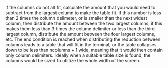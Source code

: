 if the columns do not all fit, calculate the amount that you would need to subtract from the largest column to make the table fit. if this number is less than 2 times the column delimeter, or is smaller than the next widest column, then distribute the amount between the two largest columns, if this makes them less than 3 times the column delimiter or less than the third largest column, distribute the amount between the four largest columns, etc. The end condition is reached when distributing the reduction between columns leads to a table that will fit in the terminal, or the table collapses down to be less than ncolumns + 1 wide, meaning that it would then contain only column delimiters.
Ideally when a suitable table size is found, the columns would be sized to utiltize the whole width of the screen.

